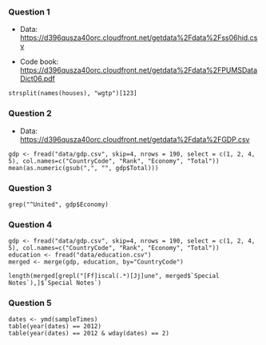 ### Question 1

* Data: https://d396qusza40orc.cloudfront.net/getdata%2Fdata%2Fss06hid.csv

* Code book: https://d396qusza40orc.cloudfront.net/getdata%2Fdata%2FPUMSDataDict06.pdf

```{r}
strsplit(names(houses), "wgtp")[123]
```


### Question 2

* Data: https://d396qusza40orc.cloudfront.net/getdata%2Fdata%2FGDP.csv


```{r}
gdp <- fread("data/gdp.csv", skip=4, nrows = 190, select = c(1, 2, 4, 5), col.names=c("CountryCode", "Rank", "Economy", "Total"))
mean(as.numeric(gsub(",", "", gdp$Total)))
```


### Question 3

```{r}
grep("^United", gdp$Economy)
```

### Question 4

```{r}
gdp <- fread("data/gdp.csv", skip=4, nrows = 190, select = c(1, 2, 4, 5), col.names=c("CountryCode", "Rank", "Economy", "Total"))
education <- fread("data/education.csv")
merged <- merge(gdp, education, by="CountryCode")

length(merged[grepl("[Ff]iscal(.*)[Jj]une", merged$`Special Notes`),]$`Special Notes`)
```

### Question 5

```{r}
dates <- ymd(sampleTimes)
table(year(dates) == 2012)
table(year(dates) == 2012 & wday(dates) == 2)
```
